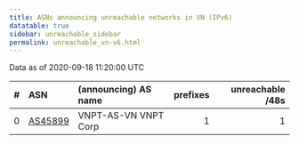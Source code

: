 ```yaml
---
title: ASNs announcing unreachable networks in VN (IPv6)
datatable: true
sidebar: unreachable_sidebar
permalink: unreachable_vn-v6.html
---
```


Data as of 2020-09-18 11:20:00 UTC


<div class="datatable-begin"></div>

|   # | ASN                                    | (announcing) AS name   |   prefixes |   unreachable /48s |
|----:|:---------------------------------------|:-----------------------|-----------:|-------------------:|
|   0 | [AS45899](unreachable_AS45899-v6.html) | VNPT-AS-VN VNPT Corp   |          1 |                  1 |

<div class="datatable-end"></div>